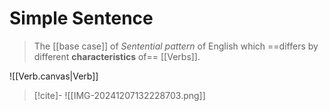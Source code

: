 # Simple Sentence

>  The [[base case]] of *Sentential pattern* of English which ==differs by different **characteristics** of== [[Verbs]].

![[Verb.canvas|Verb]]

> [!cite]-
> ![[IMG-20241207132228703.png]]


